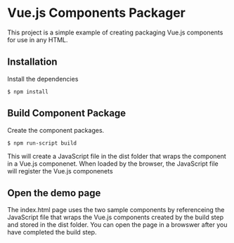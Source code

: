 # Vue.js Components Packager

This project is a simple example of creating packaging Vue.js components for use in any HTML.

## Installation
Install the dependencies

    $ npm install

## Build Component Package

Create the component packages.

    $ npm run-script build

This will create a JavaScript file in the dist folder that wraps the component
in a Vue.js componenet.  When loaded by the browser, the JavaScript file will
register the Vue.js componenets

## Open the demo page

The index.html page uses the two sample components by referenceing the JavaScript file that wraps the Vue.js components created by the build step and stored in the dist folder.  You can open the page in a browswer after you have completed the build step.


